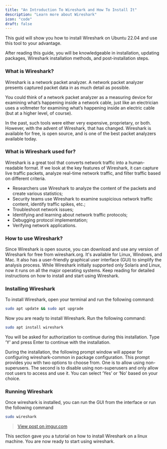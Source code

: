 ```yaml
---
title: "An Introduction To Wireshark and How To Install It"
description: "Learn more about Wireshark"
icon: "code"
draft: false
---
```


This guid will show you how to install Wireshark on Ubuntu 22.04 and use this tool to your advantage.

After reading this guide, you will be knowledgeable in installation, updating packages, Wireshark installation methods, and post-installation steps.

### What is Wireshark?

Wireshark is a network packet analyzer. A network packet analyzer presents captured packet data in as much detail as possible.

You could think of a network packet analyzer as a measuring device for examining what’s happening inside a network cable, just like an electrician uses a voltmeter for examining what’s happening inside an electric cable (but at a higher level, of course).

In the past, such tools were either very expensive, proprietary, or both. However, with the advent of Wireshark, that has changed. Wireshark is available for free, is open source, and is one of the best packet analyzers available today.

### What is Wireshark used for?

Wireshark is a great tool that converts network traffic into a human-readable format. If we look at the key features of Wireshark, it can capture live traffic packets, analyze real-time network traffic, and filter traffic based on different criteria.

- Researchers use Wireshark to analyze the content of the packets and create various statistics;
- Security teams use Wireshark to examine suspicious network traffic content, identify traffic spikes, etc.;
- Troubleshoot network issues;
- Identifying and learning about network traffic protocols;
- Debugging protocol implementation;
- Verifying network applications.

### How to use Wireshark?

Since Wireshark is open source, you can download and use any version of Wireshark for free from wireshark.org. It's available for Linux, Windows, and Mac. It also has a user-friendly graphical user interface (GUI) to simplify the analysis process. While Wireshark initially supported only Solaris and Linux, now it runs on all the major operating systems. Keep reading for detailed instructions on how to install and start using Wireshark.

### Installing Wireshark

To install Wireshark, open your terminal and run the following command:

```sh
sudo apt update && sudo apt upgrade
```

Now you are ready to install Wireshark. Run the following command:

```sh
sudo apt install wireshark
```

You will be asked for authorization to continue during this installation. Type ‘Y’ and press Enter to continue with the installation.

During the installation, the following prompt window will appear for configuring wireshark-common in package configuration. This prompt provides you with two options to choose from. One is to allow using non-superusers. The second is to disable using non-superusers and only allow root users to access and use it. You can select ‘Yes’ or ‘No’ based on your choice.

### Running Wireshark

Once wireshark is installed, you can run the GUI from the interface or run the following command

```sh
sudo wireshark
```

<blockquote class="imgur-embed-pub" lang="en" data-id="27jXpTP"><a href="https://imgur.com/27jXpTP">View post on imgur.com</a></blockquote><script async src="//s.imgur.com/min/embed.js" charset="utf-8"></script>

This section gave you a tutorial on how to install Wireshark on a linux machine. You are now ready to start using wireshark.
